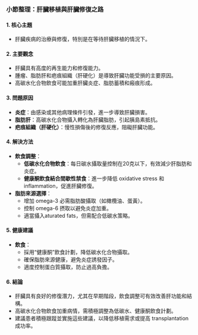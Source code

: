 ### 小節整理：肝臟移植與肝臟修復之路

#### 1. 核心主題
- 肝臟疾病的治療與修復，特別是在等待肝臟移植的情況下。

#### 2. 主要觀念
- 肝臟具有高度的再生能力和修復能力。
- 腫瘤、脂肪肝和疤痕組織（肝硬化）是導致肝臟功能受損的主要原因。
- 高碳水化合物飲食可能加重肝臟炎症、脂肪蓄積和瘢痕形成。

#### 3. 問題原因
- **炎症**：由感染或其他病理條件引發，進一步導致肝臟損害。
- **脂肪肝**：高碳水化合物攝入轉化為肝臟脂肪，引起胰島素抵抗。
- **疤痕組織（肝硬化）**：慢性損傷後的修復反應，阻礙肝臟功能。

#### 4. 解決方法
- **飲食調整**：
  - **低碳水化合物飲食**：每日碳水攝取量控制在20克以下，有效減少肝脂肪和炎症。
  - **健康酮飲食結合間歇性禁食**：進一步降低 oxidative stress 和 inflammation，促進肝臟修復。
- **脂肪來源選擇**：
  - 增加 omega-3 必需脂肪酸攝取（如橄欖油、蛋黃）。
  - 控制 omega-6 摂取以避免炎症加重。
  - 適當攝入aturated fats，但需配合低碳水策略。

#### 5. 健康建議
- **飲食**：
  - 採用“健康酮”飲食計劃，降低碳水化合物攝取。
  - 確保脂肪來源健康，避免炎症誘發因子。
  - 適度控制蛋白質攝取，防止過高負擔。

#### 6. 結論
- 肝臟具有良好的修復潛力，尤其在早期階段，飲食調整可有效改善肝功能和結構。
- 高碳水化合物飲食加重病情，需積極調整為低碳水、健康酮飲食計劃。
- 建議患者積極跟蹤並實施這些建議，以降低移植需求或提高 transplantation成功率。